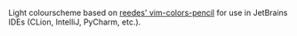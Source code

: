 Light colourscheme based on [reedes' vim-colors-pencil](https://github.com/reedes/vim-colors-pencil) for use in JetBrains IDEs (CLion, IntelliJ, PyCharm, etc.).
